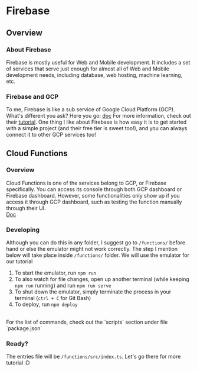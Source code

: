 # Firebase

## Overview
### **About Firebase**
Firebase is mostly useful for Web and Mobile development. It includes a set of services that serve just enough for almost all of Web and Mobile development needs, including database, web hosting, machine learning, etc.
### **Firebase and GCP**
To me, Firebase is like a sub service of Google Cloud Platform (GCP). What's different you ask? Here you go: [doc](https://medium.com/google-developers/whats-the-relationship-between-firebase-and-google-cloud-57e268a7ff6f)
For more information, check out their [tutorial](https://firebase.google.com/). One thing I like about Firebase is how easy it is to get started with a simple project (and their free tier is sweet too!), and you can always connect it to other GCP services too!


## Cloud Functions
### **Overview**
Cloud Functions is one of the services belong to GCP, or Firebase specifically. You can access its console through both GCP dashboard or Firebase dashboard. However, some functionalities only show up if you access it through GCP dashboard, such as testing the function manually through their UI.
<br>[Doc](https://cloud.google.com/functions/docs/concepts/overview)

### **Developing**
Although you can do this in any folder, I suggest go to `/functions/` before hand or else the emulator might not work correctly. The step I mention below will take place inside `/functions/` folder. We will use the emulator for our tutorial <br>
1. To start the emulator, run `npm run`
2. To also watch for file changes, open up another terminal (while keeping `npm run` running) and run `npm run serve`
3. To shut down the emulator, simply terminate the process in your terminal (`ctrl + C` for Git Bash)
4. To deploy, run `npm deploy`
<br>
For the list of commands, check out the `scripts` section under file `package.json`

### **Ready?**
The entries file will be `/functions/src/index.ts`. Let's go there for more tutorial :D
